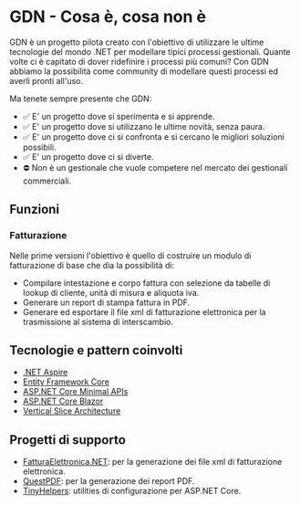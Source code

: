 # GDN - Cosa è, cosa non è
GDN è un progetto pilota creato con l'obiettivo di utilizzare le ultime tecnologie del mondo .NET per modellare tipici processi gestionali.
Quante volte ci è capitato di dover ridefinire i processi più comuni? 
Con GDN abbiamo la possibilità come community di modellare questi processi ed averli pronti all'uso.

Ma tenete sempre presente che GDN:

- ✅ E' un progetto dove si sperimenta e si apprende.
- ✅ E' un progetto dove si utilizzano le ultime novità, senza paura.
- ✅ E' un progetto dove ci si confronta e si cercano le migliori soluzioni possibili.
- ✅ E' un progetto dove ci si diverte.
- ⛔ Non è un gestionale che vuole competere nel mercato dei gestionali commerciali.

## Funzioni
### Fatturazione
Nelle prime versioni l'obiettivo è quello di costruire un modulo di fatturazione di base che dia la possibilità di:
- Compilare intestazione e corpo fattura con selezione da tabelle di lookup di cliente, unità di misura e aliquota iva.
- Generare un report di stampa fattura in PDF.
- Generare ed esportare il file xml di fatturazione elettronica per la trasmissione al sistema di interscambio.

## Tecnologie e pattern coinvolti
- [.NET Aspire](https://github.com/dotnet/aspire)
- [Entity Framework Core](https://github.com/dotnet/efcore)
- [ASP.NET Core Minimal APIs](https://learn.microsoft.com/en-us/aspnet/core/fundamentals/minimal-apis/overview?view=aspnetcore-9.0)
- [ASP.NET Core Blazor](https://learn.microsoft.com/en-us/aspnet/core/blazor/?view=aspnetcore-9.0)
- [Vertical Slice Architecture](https://www.jimmybogard.com/vertical-slice-architecture/)

## Progetti di supporto

- [FatturaElettronica.NET](https://github.com/FatturaElettronica/FatturaElettronica.NET): per la generazione dei file xml di fatturazione elettronica.
- [QuestPDF](https://github.com/QuestPDF/QuestPDF): per la generazione dei report PDF.
- [TinyHelpers](https://github.com/marcominerva/TinyHelpers): utilities di configurazione per ASP.NET Core.
